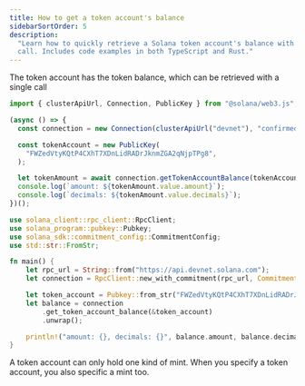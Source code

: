 ```yaml
---
title: How to get a token account's balance
sidebarSortOrder: 5
description:
  "Learn how to quickly retrieve a Solana token account's balance with a single
  call. Includes code examples in both TypeScript and Rust."
---
```


The token account has the token balance, which can be retrieved with a single
call

```typescript filename="get-token-balance.ts"
import { clusterApiUrl, Connection, PublicKey } from "@solana/web3.js";

(async () => {
  const connection = new Connection(clusterApiUrl("devnet"), "confirmed");

  const tokenAccount = new PublicKey(
    "FWZedVtyKQtP4CXhT7XDnLidRADrJknmZGA2qNjpTPg8",
  );

  let tokenAmount = await connection.getTokenAccountBalance(tokenAccount);
  console.log(`amount: ${tokenAmount.value.amount}`);
  console.log(`decimals: ${tokenAmount.value.decimals}`);
})();
```

```rust filename="get-token-balance.rs"
use solana_client::rpc_client::RpcClient;
use solana_program::pubkey::Pubkey;
use solana_sdk::commitment_config::CommitmentConfig;
use std::str::FromStr;

fn main() {
    let rpc_url = String::from("https://api.devnet.solana.com");
    let connection = RpcClient::new_with_commitment(rpc_url, CommitmentConfig::confirmed());

    let token_account = Pubkey::from_str("FWZedVtyKQtP4CXhT7XDnLidRADrJknmZGA2qNjpTPg8").unwrap();
    let balance = connection
        .get_token_account_balance(&token_account)
        .unwrap();

    println!("amount: {}, decimals: {}", balance.amount, balance.decimals);
}
```


  A token account can only hold one kind of mint. When you specify a token account, you also specific a mint too.

